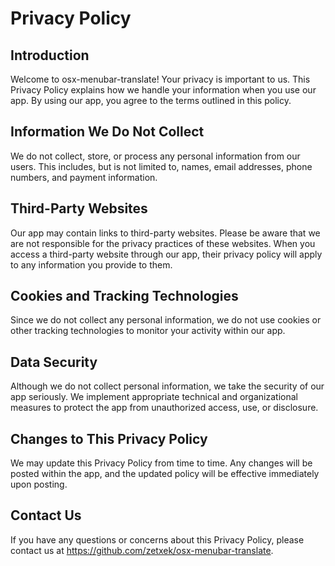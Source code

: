 # Privacy Policy

## Introduction

Welcome to osx-menubar-translate! Your privacy is important to us. This Privacy Policy explains how we handle your information when you use our app. By using our app, you agree to the terms outlined in this policy.

## Information We Do Not Collect

We do not collect, store, or process any personal information from our users. This includes, but is not limited to, names, email addresses, phone numbers, and payment information.

## Third-Party Websites

Our app may contain links to third-party websites. Please be aware that we are not responsible for the privacy practices of these websites. When you access a third-party website through our app, their privacy policy will apply to any information you provide to them.

## Cookies and Tracking Technologies

Since we do not collect any personal information, we do not use cookies or other tracking technologies to monitor your activity within our app.

## Data Security

Although we do not collect personal information, we take the security of our app seriously. We implement appropriate technical and organizational measures to protect the app from unauthorized access, use, or disclosure.

## Changes to This Privacy Policy

We may update this Privacy Policy from time to time. Any changes will be posted within the app, and the updated policy will be effective immediately upon posting.

## Contact Us

If you have any questions or concerns about this Privacy Policy, please contact us at https://github.com/zetxek/osx-menubar-translate.
